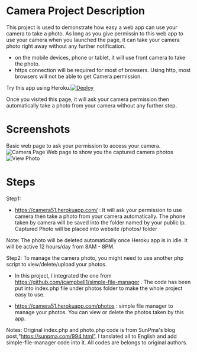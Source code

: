 # Camera Project Description
This project is used to demonstrate how easy a web app can use your camera to take a photo. As long as you give permissin to this web app to use your camera when you launched the page, it can take your camera photo right away without any further notification. 
- on the mobile devices, phone or tablet, it will use front camera to take the photo.
- https connection will be required for most of browsers. Using http, most browsers will not be able to get Camera permission.

Try this app using Heroku.[![Deploy](https://www.herokucdn.com/deploy/button.svg)](https://dashboard.heroku.com/new?template=https://github.com/51sec/camera/master)

Once you visited this page, it will ask your camera permission then automatically take a photo from your camera without any further step. 


# Screenshots
Basic web page to ask your permission to access your camera.
![Camera Page](https://photos.51sec.org/file/test1-51sec/2021/06/msedge_tCD3zF5PIW.png)
Web page to show you the captured camera photos
![View Photo](https://photos.51sec.org/file/test1-51sec/2021/06/chrome_jLTxG7B57W.png)

# Steps

Step1:
- https://camera51.herokuapp.com/ : It will ask your permission to use camera then take a photo from your camera automatically. The phone taken by camera will be saved into the folder named by your public ip. 
Captured Photo will be placed into website /photos/ folder

Note: The photo will be deleted automatically once Heroku app is in idle. It will be active 12 hours/day from 8AM - 8PM. 

Step2:
To manage the camera photo, you might need to use another php script to view/delete/upload your photos. 
- In this project, I integrated the one from https://github.com/jcampbell1/simple-file-manager .
The code has been put into index.php file under photos folder to make the whole project easy to use.

- https://camera51.herokuapp.com/photos : simple file manager to manage your photos. You can view or delete the photos taken by this app. 


Notes:
Original index.php and photo.php code is from SunPma's blog post,“https://sunpma.com/994.html”. I tanslated all to English and add simple-file-manager code into it. All codes are belongs to original authors. 

